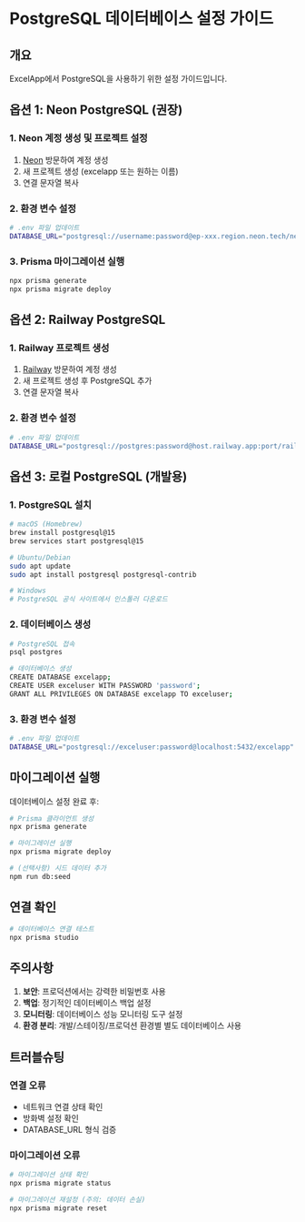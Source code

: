 # PostgreSQL 데이터베이스 설정 가이드

## 개요
ExcelApp에서 PostgreSQL을 사용하기 위한 설정 가이드입니다.

## 옵션 1: Neon PostgreSQL (권장)

### 1. Neon 계정 생성 및 프로젝트 설정
1. [Neon](https://neon.tech) 방문하여 계정 생성
2. 새 프로젝트 생성 (excelapp 또는 원하는 이름)
3. 연결 문자열 복사

### 2. 환경 변수 설정
```bash
# .env 파일 업데이트
DATABASE_URL="postgresql://username:password@ep-xxx.region.neon.tech/neondb"
```

### 3. Prisma 마이그레이션 실행
```bash
npx prisma generate
npx prisma migrate deploy
```

## 옵션 2: Railway PostgreSQL

### 1. Railway 프로젝트 생성
1. [Railway](https://railway.app) 방문하여 계정 생성
2. 새 프로젝트 생성 후 PostgreSQL 추가
3. 연결 문자열 복사

### 2. 환경 변수 설정
```bash
# .env 파일 업데이트
DATABASE_URL="postgresql://postgres:password@host.railway.app:port/railway"
```

## 옵션 3: 로컬 PostgreSQL (개발용)

### 1. PostgreSQL 설치
```bash
# macOS (Homebrew)
brew install postgresql@15
brew services start postgresql@15

# Ubuntu/Debian
sudo apt update
sudo apt install postgresql postgresql-contrib

# Windows
# PostgreSQL 공식 사이트에서 인스톨러 다운로드
```

### 2. 데이터베이스 생성
```bash
# PostgreSQL 접속
psql postgres

# 데이터베이스 생성
CREATE DATABASE excelapp;
CREATE USER exceluser WITH PASSWORD 'password';
GRANT ALL PRIVILEGES ON DATABASE excelapp TO exceluser;
```

### 3. 환경 변수 설정
```bash
# .env 파일 업데이트
DATABASE_URL="postgresql://exceluser:password@localhost:5432/excelapp"
```

## 마이그레이션 실행

데이터베이스 설정 완료 후:

```bash
# Prisma 클라이언트 생성
npx prisma generate

# 마이그레이션 실행
npx prisma migrate deploy

# (선택사항) 시드 데이터 추가
npm run db:seed
```

## 연결 확인

```bash
# 데이터베이스 연결 테스트
npx prisma studio
```

## 주의사항

1. **보안**: 프로덕션에서는 강력한 비밀번호 사용
2. **백업**: 정기적인 데이터베이스 백업 설정
3. **모니터링**: 데이터베이스 성능 모니터링 도구 설정
4. **환경 분리**: 개발/스테이징/프로덕션 환경별 별도 데이터베이스 사용

## 트러블슈팅

### 연결 오류
- 네트워크 연결 상태 확인
- 방화벽 설정 확인
- DATABASE_URL 형식 검증

### 마이그레이션 오류
```bash
# 마이그레이션 상태 확인
npx prisma migrate status

# 마이그레이션 재설정 (주의: 데이터 손실)
npx prisma migrate reset
```
